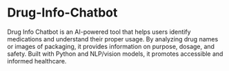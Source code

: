 # Drug-Info-Chatbot
Drug Info Chatbot is an AI-powered tool that helps users identify medications and understand their proper usage. By analyzing drug names or images of packaging, it provides information on purpose, dosage, and safety. Built with Python and NLP/vision models, it promotes accessible and informed healthcare.
